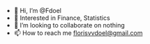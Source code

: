 - 👋 Hi, I’m @Fdoel
- 👀 Interested in Finance, Statistics
- 💞️ I’m looking to collaborate on nothing
- 📫 How to reach me florisvvdoel@gmail.com
<!---
Fdoel/Fdoel is a ✨ special ✨ repository because its `README.md` (this file) appears on your GitHub profile.
You can click the Preview link to take a look at your changes.
--->
